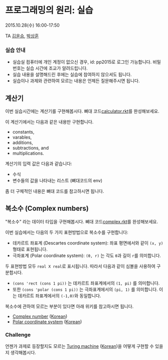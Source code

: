 # 프로그래밍의 원리: 실습 #

2015.10.28(수) 16:00-17:50

TA [김윤승](http://sf.snu.ac.kr/yoonseung.kim), [박상훈](http://sf.snu.ac.kr/sanghoon.park)

### 실습 안내 ###

* 실습실 컴퓨터에 개인 계정이 없으신 경우, id: pp2015로 로그인 가능합니다. 비밀번호는 실습 시간에 조교가 알려드립니다.
* 실습 내용을 설명해드린 후에는 실습에 참여하지 않으셔도 됩니다.
* 실습이나 과제와 관련하여 모르는 내용은 언제든 질문해주시면 됩니다.

## 계산기 ##

이번 실습시간에는 계산기를 구현해봅시다. 뼈대 코드[calculator.rkt](calculator.rkt)를 완성해보세요.

이 계산기에서는 다음과 같은 내용만 구현합니다.

- constants,
- varables,
- additions,
- subtractions, and
- multiplications.

계산기의 입력 값은 다음과 같습니다:
- 수식
- 변수들의 값을 나타내는 리스트 (뼈대코드의 env)

좀 더 구체적인 내용은 뼈대 코드를 참고하시면 됩니다.

## 복소수 (Complex numbers) ##

"복소수" 라는 데이터 타입을 구현해봅시다. 뼈대 코드[complex.rkt](complex.rkt)를 완성해보세요.

이번 실습에서는 다음의 두 가지 표현방법으로 복소수를 구현합니다:

- 데카르트 좌표계 (Descartes coordinate system): 좌표 평면에서와 같이  ```(x, y)``` 형태로 표현됩니다.
- 극좌표계 (Polar coordinate system): ```(θ, r)``` 는 각도  ```θ```과 길이 ```r```를 의미합니다.

두 표현방법 모두  ```real X real```로 표시됩니다. 따라서 다음과 같이 심볼을 사용하여 구분합시다.

- ```(cons 'rect (cons 1 pi))``` 는 데카르트 좌표계에서의 ```(1, pi)``` 를 의미합니다.
- 또한 ```(cons 'polar (cons 1 pi))``` 는 극좌표계에서의 ```(pi, 1)``` 를 의미합니다. 이는 데카르트 좌표계에서의 ```(-1,0)```와 동일합니다.

복소수에 관하여 모르는 부분이 있다면 아래 위키를 참고하시면 됩니다.

- [Complex number](http://en.wikipedia.org/wiki/Complex_number) ([Korean](https://ko.wikipedia.org/wiki/극좌표계#.EB.B3.B5.EC.86.8C.EC.88.98_.EC.B2.B4.EA.B3.84))
- [Polar coordinate system](http://en.wikipedia.org/wiki/Polar_coordinate_system) ([Korean](https://ko.wikipedia.org/wiki/복소수))


### Challenge ###

언젠가 과제로 등장할지도 모르는 [Turing machine](http://en.wikipedia.org/wiki/Turing_machine) ([Korean](http://ko.wikipedia.org/wiki/%ED%8A%9C%EB%A7%81_%EA%B8%B0%EA%B3%84))을 어떻게 구현할 수 있을지 생각해봅시다.
